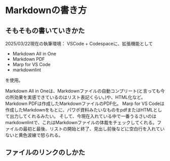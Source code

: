 # Markdownの書き方

## そもそもの書いていきかた

2025/03/22現在の執筆環境：
VSCode + Codespaceに、拡張機能として

- Markdown All in One
- Markdown PDF
- Marp for VS Code
- markdownlint

を使用。

Markdown All in Oneは、Markdownファイルの自動コンプリート(と言っても今の所効果を実感できているのはリスト表記くらい。)や、HTML化など。
Markdown PDFは作成したMarkdownファイルのPDF化。
Marp for VS Codeは作成したMarkdownをもとに、パワポ資料みたいなものをpdfまたはHTMLとして出力してくれるみたい。
そして、今現在入れている中で一番うるさいのはmarkdownlintで、これはMarkdownファイルの体裁をチェックしてくれる。ファイルの最初と最後、リストの開始と終了、見出し前後などに空白行を入れていないと黄色波線で怒られる。

## ファイルのリンクのしかた
